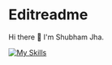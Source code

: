 # Editreadme
Hi there 👋
I'm Shubham Jha.

[![My Skills](https://skillicons.dev/icons?i=js,html,css,wasm)](https://skillicons.dev)
